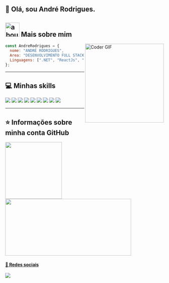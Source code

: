 <!--
Sites úteis:
https://devicon.dev/
https://github.com/Ileriayo/markdown-badges
https://github.com/anuraghazra/github-readme-stats/blob/master/readme.md
-->

## 👋 Olá, sou André Rodrigues. 

## <img width="45" alt="about" src="https://raw.github.com/elizarov/elizarov/master/about.png"> Mais sobre mim

<img alt="Coder GIF" align="right" width="250" src="https://cdn.dribbble.com/users/730703/screenshots/6581243/avento.gif" />

```JavaScript
const AndreRodrigues = {
  nome: "ANDRÉ RODRIGUES",
  Area: "DESENVOLVIMENTO FULL STACK",
  Linguagens: [".NET", "ReactJs", "SQL Server"],
};
```

----

## 💻 Minhas skills
<section>
  <code><img src="https://img.shields.io/badge/.NET-5C2D91?style=for-the-badge&logo=.net&logoColor=white" /></code>
  <code><img src="https://img.shields.io/badge/react-%2320232a.svg?style=for-the-badge&logo=react&logoColor=%2361DAFB" /></code>
  <code><img src="https://img.shields.io/badge/html5-%23E34F26.svg?style=for-the-badge&logo=html5&logoColor=white" /></code>
  <code><img src="https://img.shields.io/badge/css3-%231572B6.svg?style=for-the-badge&logo=css3&logoColor=white" /></code>
  <code><img src="https://img.shields.io/badge/javascript-%23323330.svg?style=for-the-badge&logo=javascript&logoColor=%23F7DF1E" /></code>
  <code><img src="https://img.shields.io/badge/Microsoft%20SQL%20Server-CC2927?style=for-the-badge&logo=microsoft%20sql%20server&logoColor=white" /></code>
  <code><img src="https://img.shields.io/badge/python-3670A0?style=for-the-badge&logo=python&logoColor=ffdd54" /></code>
  <code><img src="https://img.shields.io/badge/java-%23ED8B00.svg?style=for-the-badge&logo=openjdk&logoColor=white" /></code>
  <code><img src="https://img.shields.io/badge/figma-%23F24E1E.svg?style=for-the-badge&logo=figma&logoColor=white" /></code>
</section>


---

## ⭐ Informações sobre minha conta GitHub

<section>
  <a href="https://github.com/andreluis-git">
  <img height="180em" src="https://github-readme-stats.vercel.app/api?username=andreluis-git&rank_icon=github&show_icons=true&theme=holi"/>
  <img height="180em" width="400em" src="https://github-readme-stats.vercel.app/api/top-langs/?username=andreluis-git&layout=compact&theme=holi"/>
</section>


[linkedin]: https://www.linkedin.com/in/andre-luis-rodrigues/

#### 📱 Redes sociais

<section>  
<a href="https://www.linkedin.com/in/andre-luis-rodrigues/" target="_blank">
  <img src="https://img.shields.io/badge/linkedin-%230077B5.svg?style=for-the-badge&logo=linkedin&logoColor=white" />
</a>
</section>
 
